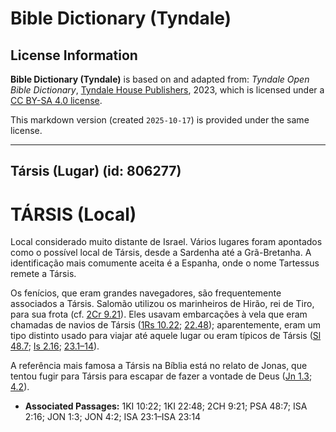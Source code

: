 # Bible Dictionary (Tyndale)

## License Information

**Bible Dictionary (Tyndale)** is based on and adapted from: _Tyndale Open Bible Dictionary_, [Tyndale House Publishers](https://tyndaleopenresources.com/), 2023, which is licensed under a [CC BY-SA 4.0 license](https://creativecommons.org/licenses/by-sa/4.0/legalcode.en).

This markdown version (created `2025-10-17`) is provided under the same license.



--------------------------------

## Társis (Lugar) (id: 806277)

TÁRSIS (Local)
==============

Local considerado muito distante de Israel. Vários lugares foram apontados como o possível local de Társis, desde a Sardenha até a Grã\-Bretanha. A identificação mais comumente aceita é a Espanha, onde o nome Tartessus remete a Társis.

Os fenícios, que eram grandes navegadores, são frequentemente associados a Társis. Salomão utilizou os marinheiros de Hirão, rei de Tiro, para sua frota (cf. [2Cr 9\.21](https://ref.ly/2Chr9:21)). Eles usavam embarcações à vela que eram chamadas de navios de Társis ([1Rs 10\.22](https://ref.ly/1Kgs10:22); [22\.48](https://ref.ly/1Kgs22:48)); aparentemente, eram um tipo distinto usado para viajar até aquele lugar ou eram típicos de Társis ([Sl 48\.7](https://ref.ly/Ps48:7); [Is 2\.16](https://ref.ly/Isa2:16); [23\.1–14](https://ref.ly/Isa23:1-Isa23:14)).

A referência mais famosa a Társis na Bíblia está no relato de Jonas, que tentou fugir para Társis para escapar de fazer a vontade de Deus ([Jn 1\.3](https://ref.ly/Jonah1:3); [4\.2](https://ref.ly/Jonah4:2)).

* **Associated Passages:** 1KI 10:22; 1KI 22:48; 2CH 9:21; PSA 48:7; ISA 2:16; JON 1:3; JON 4:2; ISA 23:1–ISA 23:14

